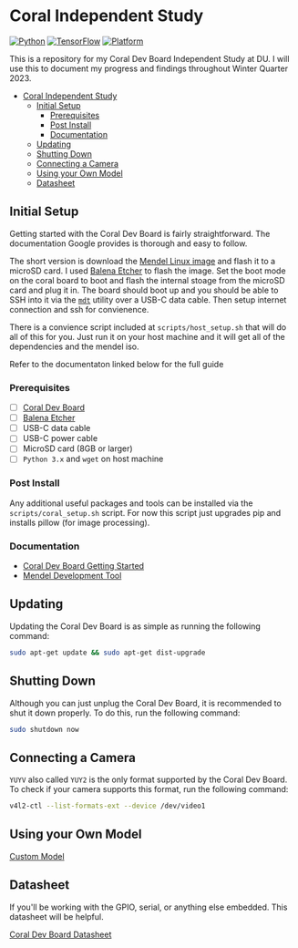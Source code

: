 # Coral Independent Study

[![Python](https://img.shields.io/badge/python-3670A0?style=flat&logo=python&logoColor=ffdd54)](https://www.python.org/downloads/release/python-3913/)
[![TensorFlow](https://img.shields.io/badge/tensorflow-FF6F00?style=flat&logo=tensorflow&logoColor=white)](https://www.tensorflow.org/)
[![Platform](https://img.shields.io/badge/platform-mendel-blue)](https://coral.ai/docs/dev-board/get-started/)

This is a repository for my Coral Dev Board Independent Study at DU. I will use this to document my progress and findings throughout Winter Quarter 2023.

- [Coral Independent Study](#coral-independent-study)
  - [Initial Setup](#initial-setup)
    - [Prerequisites](#prerequisites)
    - [Post Install](#post-install)
    - [Documentation](#documentation)
  - [Updating](#updating)
  - [Shutting Down](#shutting-down)
  - [Connecting a Camera](#connecting-a-camera)
  - [Using your Own Model](#using-your-own-model)
  - [Datasheet](#datasheet)

## Initial Setup

Getting started with the Coral Dev Board is fairly straightforward. The documentation Google provides is thorough and easy to follow.

The short version is download the [Mendel Linux image](https://coral.ai/docs/dev-board/get-started/#flash-the-board) and flash it to a microSD card. I used [Balena Etcher](https://www.balena.io/etcher/) to flash the image. Set the boot mode on the coral board to boot and flash the internal stoage from the microSD card and plug it in. The board should boot up and you should be able to SSH into it via the [`mdt`](https://coral.ai/docs/dev-board/mdt/) utility over a USB-C data cable. Then setup internet connection and ssh for convienence.

There is a convience script included at `scripts/host_setup.sh` that will do all of this for you. Just run it on your host machine and it will get all of the dependencies and the mendel iso.

Refer to the documentaton linked below for the full guide

### Prerequisites

- [ ] [Coral Dev Board](https://coral.ai/products/dev-board)
- [ ] [Balena Etcher](https://www.balena.io/etcher/)
- [ ] USB-C data cable
- [ ] USB-C power cable
- [ ] MicroSD card (8GB or larger)
- [ ] `Python 3.x` and `wget` on host machine

### Post Install

Any additional useful packages and tools can be installed via the `scripts/coral_setup.sh` script.
For now this script just upgrades pip and installs pillow (for image processing).

### Documentation

- [Coral Dev Board Getting Started](https://coral.ai/docs/dev-board/get-started/)
- [Mendel Development Tool](https://coral.ai/docs/dev-board/mdt/)

## Updating

Updating the Coral Dev Board is as simple as running the following command:

``` bash
sudo apt-get update && sudo apt-get dist-upgrade
```

## Shutting Down

Although you can just unplug the Coral Dev Board, it is recommended to shut it down properly. To do this, run the following command:

``` bash
sudo shutdown now
```

## Connecting a Camera

`YUYV` also called `YUY2` is the only format supported by the Coral Dev Board. To check if your camera supports this format, run the following command:

``` bash
v4l2-ctl --list-formats-ext --device /dev/video1
```

## Using your Own Model

[Custom Model](custom_model/README.md)

## Datasheet

If you'll be working with the GPIO, serial, or anything else embedded. This datasheet will be helpful.

[Coral Dev Board Datasheet](coral-dev-board-datasheet.pdf)